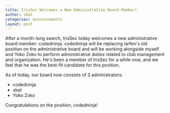 ```yaml
---
title: IrisSec Welcomes a New Administrative Board Member!
author: skat
categories: announcements
layout: post
---
```


After a month-long search, IrisSec today welcomes a new administrative board member: codedninja. codedninja will be replacing larfen's old position on the administrative board and will be working alongside myself and Yoko Zoko to perform administrative duties related to club management and organization. He's been a member of IrisSec for a while now, and we feel that he was the best-fit candidate for this position.

As of today, our board now consists of 3 administrators:

- codedninja
- skat
- Yoko Zoko

Congratulations on the position, codedninja!
